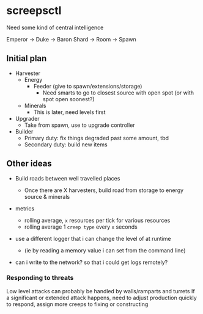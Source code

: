 # screepsctl


Need some kind of central intelligence


Emperor -> Duke -> Baron
Shard   -> Room -> Spawn



## Initial plan

* Harvester
	* Energy
		* Feeder (give to spawn/extensions/storage)
			* Need smarts to go to closest source with open spot (or with spot open soonest?)
	* Minerals
		* This is later, need levels first
* Upgrader
	* Take from spawn, use to upgrade controller
* Builder
	* Primary duty: fix things degraded past some amount, tbd
	* Secondary duty: build new items



## Other ideas

* Build roads between well travelled places
	* Once there are X harvesters, build road from storage to energy source & minerals

* metrics
	* rolling average, `x` resources per tick for various resources
	* rolling average 1 `creep type` every `x` seconds

* use a different logger that i can change the level of at runtime 
	* (ie by reading a memory value i can set from the command line)

* can i write to the network? so that i could get logs remotely?

### Responding to threats

Low level attacks can probably be handled by walls/ramparts and turrets
If a significant or extended attack happens, need to adjust production quickly to respond, assign more creeps to fixing or constructing 